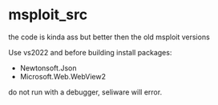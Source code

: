 # msploit_src
the code is kinda ass but better then the old msploit versions

Use vs2022 and before building install packages: 
- Newtonsoft.Json
- Microsoft.Web.WebView2

do not run with a debugger, seliware will error.
